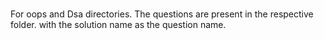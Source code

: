 # 
For oops and Dsa directories.
The questions  are present in the respective folder.
with the solution name as the question name.
